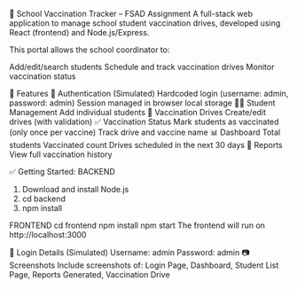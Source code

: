 📘 School Vaccination Tracker – FSAD Assignment
A full-stack web application to manage school student vaccination drives, developed using React (frontend) and Node.js/Express.

This portal allows the school coordinator to:

Add/edit/search students
Schedule and track vaccination drives
Monitor vaccination status

🚀 Features
🔐 Authentication (Simulated)
Hardcoded login (username: admin, password: admin)
Session managed in browser local storage
👩‍🎓 Student Management
Add individual students
💉 Vaccination Drives
Create/edit drives (with validation)
✅ Vaccination Status
Mark students as vaccinated (only once per vaccine)
Track drive and vaccine name
📊 Dashboard
Total students
Vaccinated count
Drives scheduled in the next 30 days
📄 Reports
View full vaccination history

✅ Getting Started:
BACKEND
1.	Download and install Node.js
2.	cd backend
3.	npm install

FRONTEND
cd frontend
npm install
npm start 
The frontend will run on http://localhost:3000

👤 Login Details (Simulated)
Username: admin
Password: admin
📷 Screenshots
Include screenshots of:
Login Page,
Dashboard,
Student List Page,
Reports Generated,
Vaccination Drive
